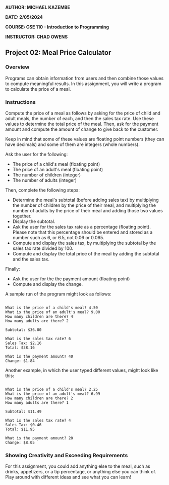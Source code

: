 **AUTHOR:  MICHAEL KAZEMBE**

**DATE:  2/05/2024**

**COURSE:  CSE 110 - Introduction to Programming**

**INSTRUCTOR:  CHAD OWENS**

## Project 02: Meal Price Calculator

### Overview

Programs can obtain information from users and then combine those values to compute meaningful results. In this assignment, you will write a program to calculate the price of a meal.

### Instructions

Compute the price of a meal as follows by asking for the price of child and adult meals, the number of each, and then the sales tax rate. Use these values to determine the total price of the meal. Then, ask for the payment amount and compute the amount of change to give back to the customer.

Keep in mind that some of these values are floating point numbers (they can have decimals) and some of them are integers (whole numbers).

Ask the user for the following:

* The price of a child's meal (floating point)
* The price of an adult's meal (floating point)
* The number of children (integer)
* The number of adults (integer)

Then, complete the following steps:

* Determine the meal's subtotal (before adding sales tax) by multiplying the number of children by the price of their meal, and multiplying the number of adults by the price of their meal and adding those two values together.
* Display the subtotal.
* Ask the user for the sales tax rate as a percentage (floating point). Please note that this percentage should be entered and stored as a number such as 6, or 6.5, not 0.06 or 0.065.
* Compute and display the sales tax, by multiplying the subtotal by the sales tax rate divided by 100.
* Compute and display the total price of the meal by adding the subtotal and the sales tax.

Finally:

* Ask the user for the the payment amount (floating point)
* Compute and display the change.

A sample run of the program might look as follows:

```plaintext

What is the price of a child's meal? 4.50
What is the price of an adult's meal? 9.00
How many children are there? 4
How many adults are there? 2

Subtotal: $36.00

What is the sales tax rate? 6
Sales Tax: $2.16
Total: $38.16

What is the payment amount? 40
Change: $1.84

```

Another example, in which the user typed different values, might look like this:

```plaintext

What is the price of a child's meal? 2.25
What is the price of an adult's meal? 6.99
How many children are there? 2
How many adults are there? 1

Subtotal: $11.49

What is the sales tax rate? 4
Sales Tax: $0.46
Total: $11.95

What is the payment amount? 20
Change: $8.05

```

### Showing Creativity and Exceeding Requirements

For this assignment, you could add anything else to the meal, such as drinks, appetizers, or a tip percentage, or anything else you can think of. Play around with different ideas and see what you can learn!
